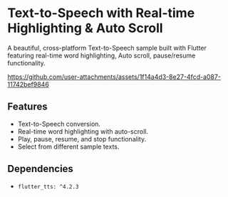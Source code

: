 # Text-to-Speech with Real-time Highlighting & Auto Scroll

A beautiful, cross-platform Text-to-Speech sample built with Flutter featuring real-time word highlighting, Auto scroll, pause/resume functionality.

https://github.com/user-attachments/assets/1f14a4d3-8e27-4fcd-a087-11742bef9846

## Features

- Text-to-Speech conversion.
- Real-time word highlighting with auto-scroll.
- Play, pause, resume, and stop functionality.
- Select from different sample texts.

## Dependencies

- `flutter_tts: ^4.2.3`
